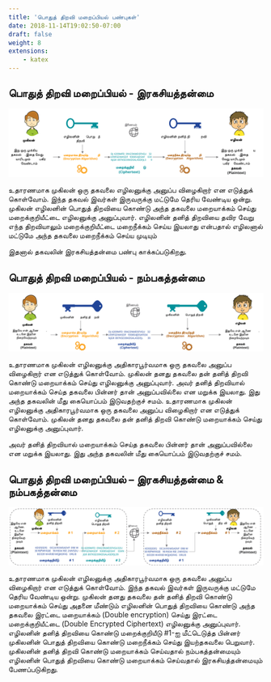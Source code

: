 ```yaml
---
title: 'பொதுத் திறவி மறைப்பியல் பண்புகள்'
date: 2018-11-14T19:02:50-07:00
draft: false
weight: 8
extensions:
    - katex
---
```



## பொதுத் திறவி மறைப்பியல் - இரகசியத்தன்மை

![பொதுத் திறவி மறைப்பியல் - இரகசியத்தன்மை](/images/PKI-C-ta.svg "பொதுத் திறவி மறைப்பியல் - இரகசியத்தன்மை")

உதாரணமாக முகிலன் ஒரு தகவலை எழிலனுக்கு அனுப்ப விழைகிறார் என எடுத்துக் கொள்வோம். இந்த தகவல் இவர்கள் இருவருக்கு மட்டுமே தெரிய வேண்டிய ஒன்று. முகிலன் எழிலனின் பொதுத் திறவியை கொண்டு அந்த தகவலை மறையாக்கம் செய்து மறைக்குறியீட்டை எழிலனுக்கு அனுப்புவார். எழிலனின் தனித் திறவியை தவிர வேறு எந்த திறவியாலும் மறைக்குறியீட்டை மறைநீக்கம் செய்ய இயலாது என்பதால் எழிலனால் மட்டுமே அந்த தகவலை மறைநீக்கம் செய்ய முடியும்

இதனால் தகவலின் இரகசியத்தன்மை பண்பு காக்கப்படுகிறது.

## பொதுத் திறவி மறைப்பியல் - நம்பகத்தன்மை

![பொதுத் திறவி மறைப்பியல் - நம்பகத்தன்மை](/images/PKI-I-ta.svg "பொதுத் திறவி மறைப்பியல் - நம்பகத்தன்மை")

உதாரணமாக முகிலன் எழிலனுக்கு அதிகாரபூர்வமாக ஒரு தகவலை அனுப்ப விழைகிறார் என எடுத்துக் கொள்வோம். முகிலன் தனது தகவலை தன் தனித் திறவி கொண்டு மறையாக்கம் செய்து எழிலனுக்கு அனுப்புவார். அவர் தனித் திறவியால் மறையாக்கம் செய்த தகவலை பின்னர் தான் அனுப்பவில்லை என மறுக்க இயலாது. இது அந்த தகவலின் மீது கையொப்பம் இடுவதற்குச் சமம். உதாரணமாக முகிலன் எழிலனுக்கு அதிகாரபூர்வமாக ஒரு தகவலை அனுப்ப விழைகிறார் என எடுத்துக் கொள்வோம். முகிலன் தனது தகவலை தன் தனித் திறவி கொண்டு மறையாக்கம் செய்து எழிலனுக்கு அனுப்புவார்.

அவர் தனித் திறவியால் மறையாக்கம் செய்த தகவலை பின்னர் தான் அனுப்பவில்லை என மறுக்க இயலாது. இது அந்த தகவலின் மீது கையொப்பம் இடுவதற்குச் சமம்.

## பொதுத் திறவி மறைப்பியல் – இரகசியத்தன்மை & நம்பகத்தன்மை


![பொதுத் திறவி மறைப்பியல் - இரகசியத்தன்மை & நம்பகத்தன்மை](/images/PKI-CI-ta.svg "பொதுத் திறவி மறைப்பியல் - இரகசியத்தன்மை & நம்பகத்தன்மை")

உதாரணமாக முகிலன் எழிலனுக்கு அதிகாரபூர்வமாக ஒரு தகவலை அனுப்ப விழைகிறார் என எடுத்துக் கொள்வோம். இந்த தகவல் இவர்கள் இருவருக்கு மட்டுமே தெரிய வேண்டிய ஒன்று. 
முகிலன் தனது தகவலை தன் தனித் திறவி கொண்டு மறையாக்கம் செய்து அதனை மீண்டும் எழிலனின் பொதுத் திறவியை கொண்டு அந்த தகவலை இரட்டை மறையாக்கம் (Double encryption) செய்து இரட்டை மறைக்குறியீட்டை (Double Encrypted Ciphertext) எழிலனுக்கு அனுப்புவார். எழிலனின் தனித் திறவியை கொண்டு மறைக்குறியீடு #1-ஐ மீட்டெடுத்த பின்னர் முகிலனின் பொதுத் திறவியை கொண்டு மறைநீக்கம் செய்து இயற்தகவலை பெறுவார். முகிலனின் தனித் திறவி கொண்டு மறையாக்கம் செய்வதால் நம்பகத்தன்மையும் எழிலனின் பொதுத் திறவியை கொண்டு மறையாக்கம் செய்வதால் இரகசியத்தன்மையும் பேணப்படுகிறது.